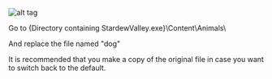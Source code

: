 ![alt tag](http://orig14.deviantart.net/2917/f/2016/082/7/a/stardew_valley_shiba_inu_pet_by_bouhm-d9vny1e.png)

Go to {Directory containing StardewValley.exe}\Content\Animals\

And replace the file named "dog"

It is recommended that you make a copy of the original file in case you want to switch back to the default.